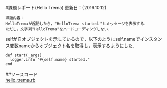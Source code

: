 #課題レポート(Hello Trema)
更新日：(2016.10.12)  
```
課題内容：  
HelloTremaが起動したら，"HelloTrema started."とメッセージを表示する．  
ただし，文字列"HelloTrema"をハードコーディングしない．  
```

selfが自オブジェクトを示しているので，以下のようにself.nameでインスタンス変数nameからオブジェクト名を取得し，表示するようにした．

```
def start(_args)
  logger.info "#{self.name} started."
end
```
##ソースコード  
[hello_trema.rb](https://github.com/handai-trema/hello-trema-r-narimoto/blob/master/lib/hello_trema.rb)
